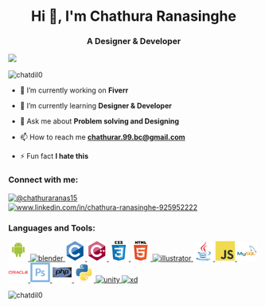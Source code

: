<h1 align="center">Hi 👋, I'm Chathura Ranasinghe</h1>
<h3 align="center">A Designer & Developer</h3>

<img src = "https://lh3.googleusercontent.com/t2NIRUNYmZCYJlBZ8DFH0iaK-wzDK76rqMix2jPTBbnnJShlbePPQ38FL0BWBy8LHCOavawCvv9X8ObD9w0sAefIZbZwtZy4grAoIYyjAei3NHRNcTNQikyPGkM1KJy-h5EmSkbUDzWFpwlY5ksQl08_GnP-oUmmWNVcjdryGFNuUBQG4VnEb36ogO1Y2EyKpG5IRiKshgNeTtBZLPamC1KFRRPL3TmqRB5EVdiTzu_yxfXlTy7iXxJIkeXAfGOYxZVI2W9OSm7jNVHF6b-dm5RQxIQWWpl7p6TVrB-Di9myivL5srcDGt82SMh425JX6tikz6lFhEj8rhEoWzXXNFlfdAuOaCOJGTL1NCdDojcQQfcyS9zPa3jHyPp7i5PD8Y0NO_j61DC1VSPHrlz2LKc1oWKcqLUr8mSz6JuOsvrwmwACG167oI4OipYjFNBYstQNRCvn6ReAlBzTNiEKUup9WkcRQLtWvmGQ3aGTrAXzo2ZfFybs4Eufhi9yakHtKOSQAAcXXaBS9sxezx_631EaXdxKyWtxeMh7LzA_mQTQOeO_waPP7wKE2YuwDxxrik3uhiVXqz63EE_D_xD4dkySTT0ALRh9FAANbGUMcVudPvIb-Zi_cmyIiaFP32hdFgM_g_m_KC-8L1rNCYLZxkugT7NUrQUlRapKQ_suESvmvpfyNxkgyW3pPjXnp5epYcgpNVjskM_Kz6lL_QgbuA=w1440-h611-no?authuser=0">

<p align="left"> <img src="https://komarev.com/ghpvc/?username=chatdil0&label=Profile%20views&color=0e75b6&style=flat" alt="chatdil0" /> </p>

- 🔭 I’m currently working on **Fiverr**

- 🌱 I’m currently learning **Designer & Developer**

- 💬 Ask me about **Problem solving and Designing**

- 📫 How to reach me **chathurar.99.bc@gmail.com**

- ⚡ Fun fact **I hate this**

<h3 align="left">Connect with me:</h3>
<p align="left">
<a href="https://twitter.com/@chathuraranas15" target="blank"><img align="center" src="https://raw.githubusercontent.com/rahuldkjain/github-profile-readme-generator/master/src/images/icons/Social/twitter.svg" alt="@chathuraranas15" height="30" width="40" /></a>
<a href="https://linkedin.com/in/www.linkedin.com/in/chathura-ranasinghe-925952222" target="blank"><img align="center" src="https://raw.githubusercontent.com/rahuldkjain/github-profile-readme-generator/master/src/images/icons/Social/linked-in-alt.svg" alt="www.linkedin.com/in/chathura-ranasinghe-925952222" height="30" width="40" /></a>
</p>

<h3 align="left">Languages and Tools:</h3>
<p align="left"> <a href="https://developer.android.com" target="_blank" rel="noreferrer"> <img src="https://raw.githubusercontent.com/devicons/devicon/master/icons/android/android-original-wordmark.svg" alt="android" width="40" height="40"/> </a> <a href="https://www.blender.org/" target="_blank" rel="noreferrer"> <img src="https://download.blender.org/branding/community/blender_community_badge_white.svg" alt="blender" width="40" height="40"/> </a> <a href="https://www.cprogramming.com/" target="_blank" rel="noreferrer"> <img src="https://raw.githubusercontent.com/devicons/devicon/master/icons/c/c-original.svg" alt="c" width="40" height="40"/> </a> <a href="https://www.w3schools.com/cpp/" target="_blank" rel="noreferrer"> <img src="https://raw.githubusercontent.com/devicons/devicon/master/icons/cplusplus/cplusplus-original.svg" alt="cplusplus" width="40" height="40"/> </a> <a href="https://www.w3schools.com/css/" target="_blank" rel="noreferrer"> <img src="https://raw.githubusercontent.com/devicons/devicon/master/icons/css3/css3-original-wordmark.svg" alt="css3" width="40" height="40"/> </a> <a href="https://www.w3.org/html/" target="_blank" rel="noreferrer"> <img src="https://raw.githubusercontent.com/devicons/devicon/master/icons/html5/html5-original-wordmark.svg" alt="html5" width="40" height="40"/> </a> <a href="https://www.adobe.com/in/products/illustrator.html" target="_blank" rel="noreferrer"> <img src="https://www.vectorlogo.zone/logos/adobe_illustrator/adobe_illustrator-icon.svg" alt="illustrator" width="40" height="40"/> </a> <a href="https://www.java.com" target="_blank" rel="noreferrer"> <img src="https://raw.githubusercontent.com/devicons/devicon/master/icons/java/java-original.svg" alt="java" width="40" height="40"/> </a> <a href="https://developer.mozilla.org/en-US/docs/Web/JavaScript" target="_blank" rel="noreferrer"> <img src="https://raw.githubusercontent.com/devicons/devicon/master/icons/javascript/javascript-original.svg" alt="javascript" width="40" height="40"/> </a> <a href="https://www.mysql.com/" target="_blank" rel="noreferrer"> <img src="https://raw.githubusercontent.com/devicons/devicon/master/icons/mysql/mysql-original-wordmark.svg" alt="mysql" width="40" height="40"/> </a> <a href="https://www.oracle.com/" target="_blank" rel="noreferrer"> <img src="https://raw.githubusercontent.com/devicons/devicon/master/icons/oracle/oracle-original.svg" alt="oracle" width="40" height="40"/> </a> <a href="https://www.photoshop.com/en" target="_blank" rel="noreferrer"> <img src="https://raw.githubusercontent.com/devicons/devicon/master/icons/photoshop/photoshop-line.svg" alt="photoshop" width="40" height="40"/> </a> <a href="https://www.php.net" target="_blank" rel="noreferrer"> <img src="https://raw.githubusercontent.com/devicons/devicon/master/icons/php/php-original.svg" alt="php" width="40" height="40"/> </a> <a href="https://www.python.org" target="_blank" rel="noreferrer"> <img src="https://raw.githubusercontent.com/devicons/devicon/master/icons/python/python-original.svg" alt="python" width="40" height="40"/> </a> <a href="https://unity.com/" target="_blank" rel="noreferrer"> <img src="https://www.vectorlogo.zone/logos/unity3d/unity3d-icon.svg" alt="unity" width="40" height="40"/> </a> <a href="https://www.adobe.com/products/xd.html" target="_blank" rel="noreferrer"> <img src="https://cdn.worldvectorlogo.com/logos/adobe-xd.svg" alt="xd" width="40" height="40"/> </a> </p>

<p><img align="left" src="https://github-readme-stats.vercel.app/api/top-langs?username=chatdil0&show_icons=true&locale=en&layout=compact" alt="chatdil0" /></p>

